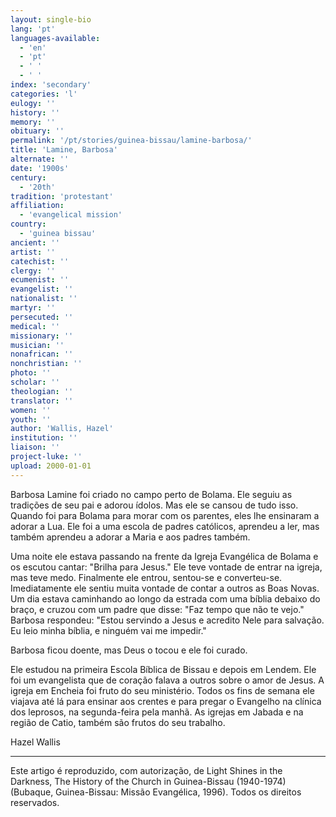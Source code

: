 ```yaml
---
layout: single-bio
lang: 'pt'
languages-available:
  - 'en'
  - 'pt'
  - ' '
  - ' '
index: 'secondary'
categories: 'l'
eulogy: ''
history: ''
memory: ''
obituary: ''
permalink: '/pt/stories/guinea-bissau/lamine-barbosa/'
title: 'Lamine, Barbosa'
alternate: ''
date: '1900s'
century:
  - '20th'
tradition: 'protestant'
affiliation:
  - 'evangelical mission'
country:
  - 'guinea bissau'
ancient: ''
artist: ''
catechist: ''
clergy: ''
ecumenist: ''
evangelist: ''
nationalist: ''
martyr: ''
persecuted: ''
medical: ''
missionary: ''
musician: ''
nonafrican: ''
nonchristian: ''
photo: ''
scholar: ''
theologian: ''
translator: ''
women: ''
youth: ''
author: 'Wallis, Hazel'
institution: ''
liaison: ''
project-luke: ''
upload: 2000-01-01
---
```



Barbosa Lamine foi criado no campo perto de Bolama. Ele seguiu as tradições de seu pai e adorou ídolos. Mas ele se cansou de tudo isso. Quando foi para Bolama para morar com os parentes, eles lhe ensinaram a adorar a Lua. Ele foi a uma escola de padres católicos, aprendeu a ler, mas também aprendeu a adorar a Maria e aos padres também.

Uma noite ele estava passando na frente da Igreja Evangélica de Bolama e os escutou cantar: "Brilha para Jesus." Ele teve vontade de entrar na igreja, mas teve medo. Finalmente ele entrou, sentou-se e converteu-se. Imediatamente ele sentiu muita vontade de contar a outros as Boas Novas. Um dia estava caminhando ao longo da estrada com uma bíblia debaixo do braço, e cruzou com um padre que disse: "Faz tempo que não te vejo." Barbosa respondeu: "Estou servindo a Jesus e acredito Nele para salvação. Eu leio minha bíblia, e ninguém vai me impedir."

Barbosa ficou doente, mas Deus o tocou e ele foi curado.

Ele estudou na primeira Escola Bíblica de Bissau e depois em Lendem. Ele foi um evangelista que de coração falava a outros sobre o amor de Jesus. A igreja em Encheia foi fruto do seu ministério. Todos os fins de semana ele viajava até lá para ensinar aos crentes e para pregar o Evangelho na clínica dos leprosos, na segunda-feira pela manhã. As igrejas em Jabada e na região de Catio, também são frutos do seu trabalho.

Hazel Wallis

---

Este artigo é reproduzido, com autorização, de Light Shines in the Darkness, The History of the Church in Guinea-Bissau (1940-1974) (Bubaque, Guinea-Bissau: Missão Evangélica, 1996). Todos os direitos reservados.